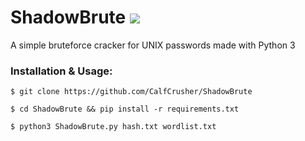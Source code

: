 # ShadowBrute <img src="https://camo.githubusercontent.com/074b8513ea605ee4feaa71cb191120571c1145789961deaf7526d8d9d5489339/68747470733a2f2f75706c6f61642e77696b696d656469612e6f72672f77696b6970656469612f636f6d6d6f6e732f382f38632f426c75655f507974686f6e5f332e362532425f536869656c645f42616467652e737667">
A simple bruteforce cracker for UNIX passwords made with Python 3

### Installation & Usage:
`$ git clone https://github.com/CalfCrusher/ShadowBrute`

`$ cd ShadowBrute && pip install -r requirements.txt`

`$ python3 ShadowBrute.py hash.txt wordlist.txt`
